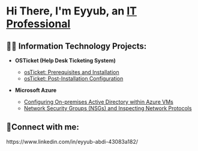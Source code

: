 <h1>Hi There, I'm Eyyub, an <a href="https://www.linkedin.com/in/eyyub-abdi-43083a182/">IT Professional</a></h1>

<h2>👨‍💻 Information Technology Projects:</h2>

- <b>OSTicket (Help Desk Ticketing System)</b>
  - [osTicket: Prerequisites and Installation](https://github.com/Ayoubpr1/osTicket---Prerequisites-and-Installation/tree/main)
  - [osTicket: Post-Installation Configuration](https://github.com/Ayoubpr1/osTicket---Post-Install-Configuration)

- <b>Microsoft Azure</b>
  - [Configuring On-premises Active Directory within Azure VMs](https://github.com/Ayoubpr1/Active-Directory)
  - [Network Security Groups (NSGs) and Inspecting Network Protocols](https://github.com/Ayoubpr1/azure-network-protocols)

<h2>🤳Connect with me:</h2>

<p>https://www.linkedin.com/in/eyyub-abdi-43083a182/</p>
